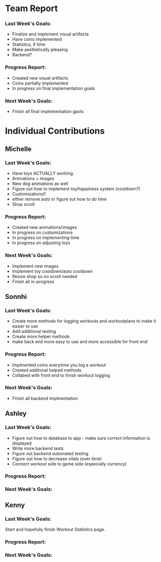 # Team Report
### Last Week's Goals: 
- Finalize and implement visual artifacts
- Have coins implemented 
- Statistics, if time
- Make aesthetically pleasing
- Backend?

### Progress Report: 
- Created new visual artifacts
- Coins partially implemented
- In progress on final implementation goals

### Next Week's Goals:
- Finish all final implementation gaols


# Individual Contributions

## Michelle
### Last Week's Goals:
- Have toys ACTUALLY working.
- Animations + images
- New dog animations as well
- Figure out how to implement toy/happiness system (cooldown?)
- Customizations!!
- either remove auto or figure out how to do time
- Shop scroll

### Progress Report:
- Created new animations/images
- In progress on customizations
- In progress on implementing time
- In progress on adjusting toys

### Next Week's Goals:
- Implement new images
- Implement toy cooldown/auto cooldown
- Resize shop so no scroll needed
- Finish all in-progress


## Sonnhi
### Last Week's Goals:
- Create more methods for logging workouts and workoutplans to make it easier to use 
- Add additional testing 
- Create more helper methods 
- make back end more easy to use and more accessible for front end

### Progress Report:
- Implmented coins everytime you log a workout 
- Created additonal helped methods 
- Collabed with front end to finish workout logging

### Next Week's Goals:
- Finish all backend implmentation




## Ashley
### Last Week's Goals:
- Figure out how to database to app - make sure correct information is displayed
- Write more backend tests
- Figure out backend automated testing
- Figure out how to decrease vitals (over time)
- Connect workout side to game side (especially currency)

### Progress Report:


### Next Week's Goals:


## Kenny
### Last Week's Goals:
Start and hopefully finish Workout Statistics page.

### Progress Report:



### Next Week's Goals:


